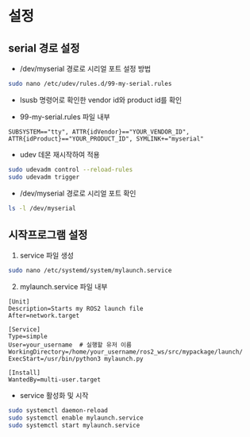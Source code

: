 # 설정

## serial 경로 설정
* /dev/myserial 경로로 시리얼 포트 설정 방법
```bash
sudo nano /etc/udev/rules.d/99-my-serial.rules
```

* lsusb 명령어로 확인한 vendor id와 product id를 확인

* 99-my-serial.rules 파일 내부
```
SUBSYSTEM=="tty", ATTR{idVendor}=="YOUR_VENDOR_ID", ATTR{idProduct}=="YOUR_PRODUCT_ID", SYMLINK+="myserial"
```

* udev 데몬 재시작하여 적용
```bash
sudo udevadm control --reload-rules
sudo udevadm trigger
```


* /dev/myserial 경로로 시리얼 포트 확인
```bash
ls -l /dev/myserial
```

## 시작프로그램 설정
1. service 파일 생성
```bash
sudo nano /etc/systemd/system/mylaunch.service
```

2. mylaunch.service 파일 내부
```
[Unit]
Description=Starts my ROS2 launch file
After=network.target

[Service]
Type=simple
User=your_username  # 실행할 유저 이름
WorkingDirectory=/home/your_username/ros2_ws/src/mypackage/launch/
ExecStart=/usr/bin/python3 mylaunch.py

[Install]
WantedBy=multi-user.target
```
* service 활성화 및 시작
```bash
sudo systemctl daemon-reload
sudo systemctl enable mylaunch.service
sudo systemctl start mylaunch.service
```

